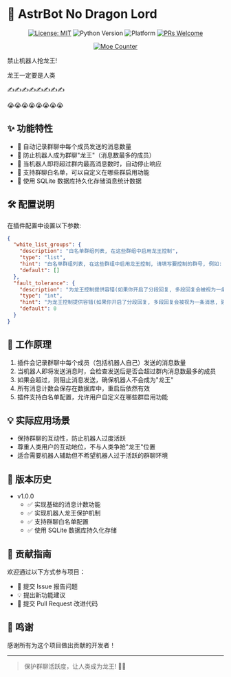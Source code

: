 # 🚫 AstrBot No Dragon Lord

<div align="center">

[![License: MIT](https://img.shields.io/badge/License-MIT-blue.svg)](https://opensource.org/licenses/MIT)
![Python Version](https://img.shields.io/badge/Python-3.10%2B-blue)
![Platform](https://img.shields.io/badge/Platform-Windows%20%7C%20Linux%20%7C%20macOS-lightgrey)
[![PRs Welcome](https://img.shields.io/badge/PRs-Welcome-brightgreen)](#贡献指南)

</div>

<div align="center">

[![Moe Counter](https://count.getloli.com/get/@NoDragonLord?theme=moebooru)](https://github.com/anka-afk/astrbot_plugin_no_dragon_lord)

</div>

禁止机器人抢龙王!

龙王一定要是人类

✍️✍️✍️✍️✍️✍️✍️✍️

😭😭😭😭😭😭😭😭

## ✨ 功能特性

- 🧮 自动记录群聊中每个成员发送的消息数量
- 🚫 防止机器人成为群聊"龙王"（消息数最多的成员）
- 🔄 当机器人即将超过群内最高消息数时，自动停止响应
- 🌟 支持群聊白名单，可以自定义在哪些群启用功能
- 💾 使用 SQLite 数据库持久化存储消息统计数据

## 🛠️ 配置说明

在插件配置中设置以下参数:

```json
{
  "white_list_groups": {
    "description": "白名单群组列表, 在这些群组中启用龙王控制",
    "type": "list",
    "hint": "白名单群组列表, 在这些群组中启用龙王控制, 请填写要控制的群号, 例如: [123456789, 987654321]",
    "default": []
  },
  "fault_tolerance": {
    "description": "为龙王控制提供容错(如果你开启了分段回复, 多段回复会被视为一条消息, 建议使用), 设置容错条数, 例如: 3(这个数字可能太小了), 最终消息上限将会减去这个数字",
    "type": "int",
    "hint": "为龙王控制提供容错(如果你开启了分段回复, 多段回复会被视为一条消息, 建议使用), 设置容错条数, 例如: 3(这个数字可能太小了), 最终消息上限将会减去这个数字",
    "default": 0
  }
}
```

## 🔄 工作原理

1. 插件会记录群聊中每个成员（包括机器人自己）发送的消息数量
2. 当机器人即将发送消息时，会检查发送后是否会超过群内消息数最多的成员
3. 如果会超过，则阻止消息发送，确保机器人不会成为"龙王"
4. 所有消息计数会保存在数据库中，重启后依然有效
5. 插件支持白名单配置，允许用户自定义在哪些群启用功能

## 💡 实际应用场景

- 保持群聊的互动性，防止机器人过度活跃
- 尊重人类用户的互动地位，不与人类争抢"龙王"位置
- 适合需要机器人辅助但不希望机器人过于活跃的群聊环境

## 🔄 版本历史

- v1.0.0
  - ✅ 实现基础的消息计数功能
  - ✅ 实现机器人龙王保护机制
  - ✅ 支持群聊白名单配置
  - ✅ 使用 SQLite 数据库持久化存储

## 👥 贡献指南

欢迎通过以下方式参与项目：

- 🐛 提交 Issue 报告问题
- 💡 提出新功能建议
- 🔧 提交 Pull Request 改进代码

## 🌟 鸣谢

感谢所有为这个项目做出贡献的开发者！

---

> 保护群聊活跃度，让人类成为龙王! 🐉👑
